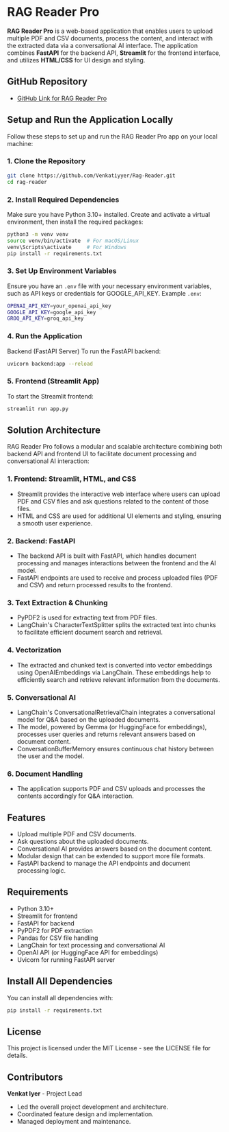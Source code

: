 # RAG Reader Pro

**RAG Reader Pro** is a web-based application that enables users to upload multiple PDF and CSV documents, process the content, and interact with the extracted data via a conversational AI interface. The application combines **FastAPI** for the backend API, **Streamlit** for the frontend interface, and utilizes **HTML/CSS** for UI design and styling.

## GitHub Repository

- [GitHub Link for RAG Reader Pro](https://github.com/Venkatiyyer/Rag-Reader)

## Setup and Run the Application Locally

Follow these steps to set up and run the RAG Reader Pro app on your local machine:

### 1. Clone the Repository

```bash
git clone https://github.com/Venkatiyyer/Rag-Reader.git
cd rag-reader
```

### 2. Install Required Dependencies

Make sure you have Python 3.10+ installed. Create and activate a virtual environment, then install the required packages:

```bash
python3 -m venv venv
source venv/bin/activate  # For macOS/Linux
venv\Scripts\activate     # For Windows
pip install -r requirements.txt
```
### 3. Set Up Environment Variables

Ensure you have an ```.env``` file with your necessary environment variables, such as API keys or credentials for GOOGLE_API_KEY. Example ```.env```:


```bash   
OPENAI_API_KEY=your_openai_api_key
GOOGLE_API_KEY=google_api_key
GROQ_API_KEY=groq_api_key
```

### 4. Run the Application

Backend (FastAPI Server)
To run the FastAPI backend:

```bash
uvicorn backend:app --reload
```
### 5. Frontend (Streamlit App)

To start the Streamlit frontend:

```bash  
streamlit run app.py
```

## Solution Architecture

RAG Reader Pro follows a modular and scalable architecture combining both backend API and frontend UI to facilitate document processing and conversational AI interaction:

### 1. Frontend: Streamlit, HTML, and CSS

- Streamlit provides the interactive web interface where users can upload PDF and CSV files and ask questions related to the content of those files.
- HTML and CSS are used for additional UI elements and styling, ensuring a smooth user experience.

### 2. Backend: FastAPI

- The backend API is built with FastAPI, which handles document processing and manages interactions between the frontend and the AI model.
- FastAPI endpoints are used to receive and process uploaded files (PDF and CSV) and return processed results to the frontend.

### 3. Text Extraction & Chunking

- PyPDF2 is used for extracting text from PDF files.
- LangChain's CharacterTextSplitter splits the extracted text into chunks to facilitate efficient document search and retrieval.

### 4. Vectorization

- The extracted and chunked text is converted into vector embeddings using OpenAIEmbeddings via LangChain. These embeddings help to efficiently search and retrieve relevant information from the documents.

### 5. Conversational AI

- LangChain's ConversationalRetrievalChain integrates a conversational model for Q&A based on the uploaded documents.
- The model, powered by Gemma (or HuggingFace for embeddings), processes user queries and returns relevant answers based on document content.
- ConversationBufferMemory ensures continuous chat history between the user and the model.

### 6. Document Handling

- The application supports PDF and CSV uploads and processes the contents accordingly for Q&A interaction.

## Features


- Upload multiple PDF and CSV documents.
- Ask questions about the uploaded documents.
- Conversational AI provides answers based on the document content.
- Modular design that can be extended to support more file formats.
- FastAPI backend to manage the API endpoints and document processing logic.

## Requirements

- Python 3.10+
- Streamlit for frontend
- FastAPI for backend
- PyPDF2 for PDF extraction
- Pandas for CSV file handling
- LangChain for text processing and conversational AI
- OpenAI API (or HuggingFace API for embeddings)
- Uvicorn for running FastAPI server

## Install All Dependencies

You can install all dependencies with:

```bash
pip install -r requirements.txt
```

## License

This project is licensed under the MIT License - see the LICENSE file for details.

## Contributors

**Venkat Iyer** - Project Lead
  
  - Led the overall project development and architecture.
  - Coordinated feature design and implementation.
  - Managed deployment and maintenance.

